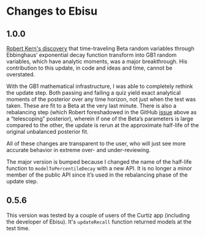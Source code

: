 # Changes to Ebisu

## 1.0.0
[Robert Kern's discovery](https://github.com/fasiha/ebisu/issues/5) that time-traveling Beta random variables through Ebbinghaus’ exponential decay function transform into GB1 random variables, which have analytic moments, was a major breakthrough. His contribution to this update, in code and ideas and time, cannot be overstated.

With the GB1 mathematical infrastructure, I was able to completely rethink the update step. Both passing and failing a quiz yield exact analytical moments of the posterior over any time horizon, not just when the test was taken. These are fit to a Beta at the very last minute. There is also a rebalancing step (which Robert foreshadowed in the GitHub [issue](https://github.com/fasiha/ebisu/issues/5) above as a “telescoping” posterior), wherein if one of the Beta’s parameters is large compared to the other, the update is rerun at the approximate half-life of the original unbalanced posterior fit.

All of these changes are transparent to the user, who will just see more accurate behavior in extreme over- and under-reviewing.

The major version is bumped because I changed the name of the half-life function to `modelToPercentileDecay` with a new API. It is no longer a minor member of the public API since it’s used in the rebalancing phase of the update step.

## 0.5.6
This version was tested by a couple of users of the Curtiz app (including the developer of Ebisu). It's `updateRecall` function returned models at the test time.